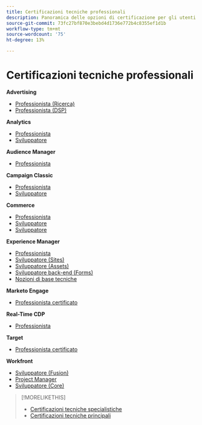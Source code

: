 ```yaml
---
title: Certificazioni tecniche professionali
description: Panoramica delle opzioni di certificazione per gli utenti professionali
source-git-commit: 73fc27bf870e3bebd4d1736e772b4c8355ef1d1b
workflow-type: tm+mt
source-wordcount: '75'
ht-degree: 13%

---
```


# Certificazioni tecniche professionali

**Advertising**

* [Professionista (Ricerca)](/help/certifications/aac/aac-search-p-business.md) <!--AD0-E501-->
* [Professionista (DSP)](/help/certifications/aac/aac-dsp-p-business.md) <!--AD0-E502-->

**Analytics**

* [Professionista](/help/certifications/aa/aa-p-business.md) <!--AD0-E212-->
* [Sviluppatore](/help/certifications/aa/aa-p-developer.md) <!--AD0-E213-->


**Audience Manager**

* [Professionista](/help/certifications/aam/aam-p-business.md) <!--AD0-E458-->

**Campaign Classic**

* [Professionista](/help/certifications/acc/acc-p-business.md) <!--AD0-E329-->
* [Sviluppatore](/help/certifications/acc/acc-p-developer.md) <!--AD0-E331-->

**Commerce**

* [Professionista](/help/certifications/ac/ac-p-business.md) <!--AD0-E712-->
* [Sviluppatore](/help/certifications/ac/ac-p-developer.md) <!--AD0-E717-->
* [Sviluppatore](/help/certifications/ac/ac-p-fedeveloper.md) <!--AD0-E719-->

**Experience Manager**

* [Professionista](/help/certifications/aem/aem-p-business.md) <!--AD0-E126-->
* [Sviluppatore (Sites)](/help/certifications/aem/aem-sites-p-developer.md) <!--AD0-E123-->
* [Sviluppatore (Assets)](/help/certifications/aem/aem-assets-p-developer.md) <!--AD0-E129-->
* [Sviluppatore back-end (Forms)](/help/certifications/aem/aem-forms-p-bedeveloper.md) <!--AD0-E127-->
* [Nozioni di base tecniche](/help/certifications/aem/aem-p-foundations.md) <!--AD0-E132-->

**Marketo Engage**

* [Professionista certificato](/help/certifications/ame/ame-p.md) <!--AD0-E555-->

**Real-Time CDP**

* [Professionista](/help/certifications/rtcdp/rtcdp-p-business.md) <!--AD0-E602-->

**Target**

* [Professionista certificato](/help/certifications/at/at-p-business.md) <!--AD0-E408-->

**Workfront**

* [Sviluppatore (Fusion)](/help/certifications/aw/aw-fusion-p-developer.md) <!--AD0-E902-->
* [Project Manager](/help/certifications/aw/aw-p-project-manager.md) <!--AD0-E903-->
* [Sviluppatore (Core)](/help/certifications/aw/aw-core-p-developer.md) <!--AD0-E905-->

>[!MORELIKETHIS]
>
>* [Certificazioni tecniche specialistiche](expert.md)
>* [Certificazioni tecniche principali](master.md)
